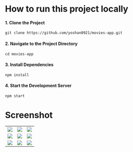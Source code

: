 # How to run this project locally

#### 1. Clone the Project
```
git clone https://github.com/yoshan0921/movies-app.git
```
#### 2. Navigate to the Project Directory
```
cd movies-app
```
#### 3. Install Dependencies
```
npm install
```
#### 4. Start the Development Server
```
npm start
```

# Screenshot
<table>
    <tr>
        <td><img src="https://github.com/user-attachments/assets/f93ccdd6-ac71-4ca6-8b05-4d9df397f5ae"></td>
        <td><img src="https://github.com/user-attachments/assets/aba74aa5-f3fb-408d-bae2-43fb72900169"></td>
        <td><img src="https://github.com/user-attachments/assets/919b8bed-c21f-4b93-bb85-024aa7bc1263"></td>
    </tr>
    <tr>
        <td><img src="https://github.com/user-attachments/assets/6e1e7b29-543c-4507-a563-4600425c2416"></td>
        <td><img src="https://github.com/user-attachments/assets/a7fdbec9-4a4f-4a45-8414-fada08e753c3"></td>
        <td><img src="https://github.com/user-attachments/assets/5709b12a-da51-4bb8-97a3-5a0bc6d79184"></td>
    </tr>  
    <tr>
        <td><img src="https://github.com/user-attachments/assets/8acc6b61-cadf-4ecc-91ec-0c194855914c"></td>
        <td><img src="https://github.com/user-attachments/assets/d2ebcc0e-4724-4000-9e6f-4f79b6de7760"></td>
        <td><img src="https://github.com/user-attachments/assets/0cb647b3-0d70-41d6-99e8-bd496a64ae41"></td>
    </tr>
</table>
